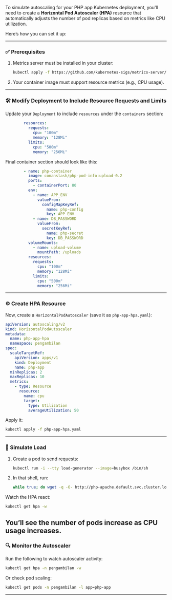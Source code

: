 To simulate autoscaling for your PHP app Kubernetes deployment, you'll need to create a **Horizontal Pod Autoscaler (HPA)** resource that automatically adjusts the number of pod replicas based on metrics like CPU utilization.

Here’s how you can set it up:

---

### ✅ Prerequisites

1. Metrics server must be installed in your cluster:

   ```bash
   kubectl apply -f https://github.com/kubernetes-sigs/metrics-server/releases/latest/download/components.yaml
   ```

2. Your container image must support resource metrics (e.g., CPU usage).

---

### 🛠 Modify Deployment to Include Resource Requests and Limits

Update your `Deployment` to include `resources` under the `containers` section:

```yaml
        resources:
          requests:
            cpu: "100m"
            memory: "128Mi"
          limits:
            cpu: "500m"
            memory: "256Mi"
```

Final container section should look like this:

```yaml
        - name: php-container
          image: conanslash/php-pod-info:upload-0.2
          ports:
            - containerPort: 80
          env:
            - name: APP_ENV
              valueFrom:
                configMapKeyRef:
                  name: php-config
                  key: APP_ENV
            - name: DB_PASSWORD
              valueFrom:
                secretKeyRef:
                  name: php-secret
                  key: DB_PASSWORD
          volumeMounts:
            - name: upload-volume
              mountPath: /uploads
          resources:
            requests:
              cpu: "100m"
              memory: "128Mi"
            limits:
              cpu: "500m"
              memory: "256Mi"
```

---

### ⚙️ Create HPA Resource

Now, create a `HorizontalPodAutoscaler` (save it as `php-app-hpa.yaml`):

```yaml
apiVersion: autoscaling/v2
kind: HorizontalPodAutoscaler
metadata:
  name: php-app-hpa
  namespace: pengambilan
spec:
  scaleTargetRef:
    apiVersion: apps/v1
    kind: Deployment
    name: php-app
  minReplicas: 2
  maxReplicas: 10
  metrics:
    - type: Resource
      resource:
        name: cpu
        target:
          type: Utilization
          averageUtilization: 50
```

Apply it:

```bash
kubectl apply -f php-app-hpa.yaml
```

---

### 🧪 Simulate Load


1. Create a pod to send requests:

    ```bash
    kubectl run -i --tty load-generator --image=busybox /bin/sh
    ```

2. In that shell, run:

    ```sh
    while true; do wget -q -O- http://php-apache.default.svc.cluster.local; done
    ```


Watch the HPA react:

```bash
kubectl get hpa -w
```

You’ll see the number of pods increase as CPU usage increases.
---

### 🔍 Monitor the Autoscaler

Run the following to watch autoscaler activity:

```bash
kubectl get hpa -n pengambilan -w
```

Or check pod scaling:

```bash
kubectl get pods -n pengambilan -l app=php-app
```

---
